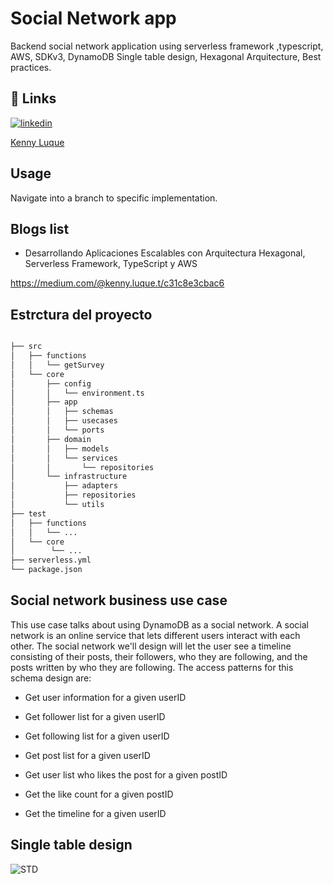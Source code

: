 
# Social Network app

Backend social network application using serverless framework ,typescript, AWS, SDKv3, DynamoDB Single table design, Hexagonal Arquitecture, Best practices.


## 🔗 Links

[![linkedin](https://img.shields.io/badge/linkedin-0A66C2?style=for-the-badge&logo=linkedin&logoColor=white)](https://www.linkedin.com/in/kennyluquet/)

[Kenny Luque](https://kennyluque.vercel.app/)


## Usage

Navigate into a branch to specific implementation.


## Blogs list

- Desarrollando Aplicaciones Escalables con Arquitectura Hexagonal, Serverless Framework, TypeScript y AWS

https://medium.com/@kenny.luque.t/c31c8e3cbac6

## Estrctura del proyecto

```bash

├── src
│   ├── functions
│   │   └── getSurvey
│   └── core
│       ├── config
│       │   └── environment.ts
│       ├── app
│       │   ├── schemas
│       │   ├── usecases
│       │   └── ports
│       ├── domain
│       │   ├── models
│       │   └── services
│       │       └── repositories
│       └── infrastructure
│           ├── adapters
│           ├── repositories
│           └── utils
├── test
│   ├── functions
│   │   └── ...
│   └── core
│        └── ...
├── serverless.yml
└── package.json

```

## Social network business use case

This use case talks about using DynamoDB as a social network. A social network is an online service that lets different users interact with each other. The social network we'll design will let the user see a timeline consisting of their posts, their followers, who they are following, and the posts written by who they are following. The access patterns for this schema design are:

* Get user information for a given userID

* Get follower list for a given userID

* Get following list for a given userID

* Get post list for a given userID

* Get user list who likes the post for a given postID

* Get the like count for a given postID

* Get the timeline for a given userID

## Single table design

![STD](https://docs.aws.amazon.com/images/amazondynamodb/latest/developerguide/images/DataModeling/SocialNetwork8.png)